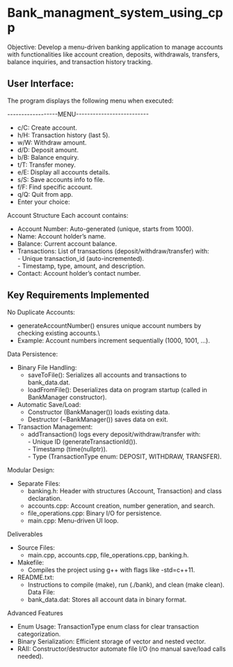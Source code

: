 # Bank_managment_system_using_cpp

Objective:
Develop a menu-driven banking application to manage accounts with functionalities like account creation, deposits, withdrawals, transfers, balance inquiries, and transaction history tracking.

## User Interface:
The program displays the following menu when executed:

------------------MENU--------------------------
- c/C: Create account.
- h/H: Transaction history (last 5).
- w/W: Withdraw amount.
- d/D: Deposit amount.
- b/B: Balance enquiry.
- t/T: Transfer money.
- e/E: Display all accounts details.
- s/S: Save accounts info to file.
- f/F: Find specific account.
- q/Q: Quit from app.
- Enter your choice: 

Account Structure
Each account contains:
- Account Number: Auto-generated (unique, starts from 1000).
- Name: Account holder’s name.
- Balance: Current account balance.
- Transactions: List of transactions (deposit/withdraw/transfer) with:\
      - Unique transaction_id (auto-incremented).\
      - Timestamp, type, amount, and description.
- Contact: Account holder’s contact number.

## Key Requirements Implemented

No Duplicate Accounts:
- generateAccountNumber() ensures unique account numbers by checking existing accounts.\
- Example: Account numbers increment sequentially (1000, 1001, ...).

Data Persistence:
 - Binary File Handling:
     - saveToFile(): Serializes all accounts and transactions to bank_data.dat.
     - loadFromFile(): Deserializes data on program startup (called in BankManager constructor).
 - Automatic Save/Load:
     - Constructor (BankManager()) loads existing data.
     - Destructor (~BankManager()) saves data on exit.
 - Transaction Management:
     - addTransaction() logs every deposit/withdraw/transfer with:\
             - Unique ID (generateTransactionId()).\
             - Timestamp (time(nullptr)).\
             - Type (TransactionType enum: DEPOSIT, WITHDRAW, TRANSFER).

Modular Design:
- Separate Files:
    - banking.h: Header with structures (Account, Transaction) and class declaration.
    - accounts.cpp: Account creation, number generation, and search.
    - file_operations.cpp: Binary I/O for persistence.
    - main.cpp: Menu-driven UI loop.

Deliverables
- Source Files:
     - main.cpp, accounts.cpp, file_operations.cpp, banking.h.
- Makefile:
     - Compiles the project using g++ with flags like -std=c++11.
- README.txt:
     - Instructions to compile (make), run (./bank), and clean (make clean).
Data File:
     - bank_data.dat: Stores all account data in binary format.

Advanced Features
- Enum Usage: TransactionType enum class for clear transaction categorization.
- Binary Serialization: Efficient storage of vector<Account> and nested vector<Transaction>.
- RAII: Constructor/destructor automate file I/O (no manual save/load calls needed).

